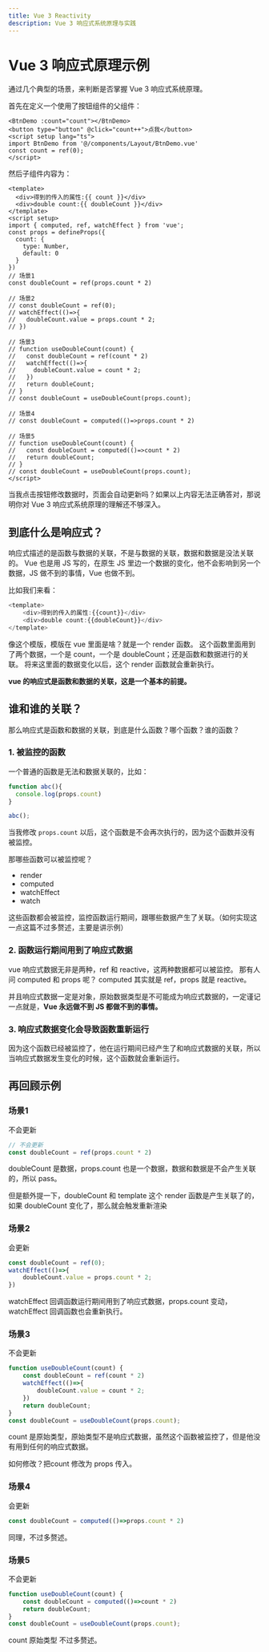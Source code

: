 ```yaml
---
title: Vue 3 Reactivity
description: Vue 3 响应式系统原理与实践
---
```


# Vue 3 响应式原理示例

通过几个典型的场景，来判断是否掌握 Vue 3 响应式系统原理。

首先在定义一个使用了按钮组件的父组件：

```vue
<BtnDemo :count="count"></BtnDemo>
<button type="button" @click="count++">点我</button>
<script setup lang="ts">
import BtnDemo from '@/components/Layout/BtnDemo.vue'
const count = ref(0);
</script>
```

然后子组件内容为：

```vue
<template>
  <div>得到的传入的属性:{{ count }}</div>
  <div>double count:{{ doubleCount }}</div>
</template>
<script setup>
import { computed, ref, watchEffect } from 'vue';
const props = defineProps({
  count: {
    type: Number,
    default: 0
  }
})
// 场景1
const doubleCount = ref(props.count * 2)

// 场景2
// const doubleCount = ref(0);
// watchEffect(()=>{
//   doubleCount.value = props.count * 2;
// })

// 场景3
// function useDoubleCount(count) {
//   const doubleCount = ref(count * 2)
//   watchEffect(()=>{
//     doubleCount.value = count * 2;
//   })
//   return doubleCount;
// }
// const doubleCount = useDoubleCount(props.count);

// 场景4
// const doubleCount = computed(()=>props.count * 2)

// 场景5
// function useDoubleCount(count) {
//   const doubleCount = computed(()=>count * 2)
//   return doubleCount;
// }
// const doubleCount = useDoubleCount(props.count);
</script>
```

当我点击按钮修改数据时，页面会自动更新吗？如果以上内容无法正确答对，那说明你对 Vue 3 响应式系统原理的理解还不够深入。

## 到底什么是响应式？

响应式描述的是函数与数据的关联，不是与数据的关联，数据和数据是没法关联的。
Vue 也是用 JS 写的，在原生 JS 里边一个数据的变化，他不会影响到另一个数据，JS 做不到的事情，Vue 也做不到。

比如我们来看：

```js
<template>
    <div>得到的传入的属性:{{count}}</div>
    <div>double count:{{doubleCount}}</div>
</template>
```

像这个模版，模版在 vue 里面是啥？就是一个 render 函数。
这个函数里面用到了两个数据，一个是 count，一个是 doubleCount；还是函数和数据进行的关联。
将来这里面的数据变化以后，这个 render 函数就会重新执行。

**vue 的响应式是函数和数据的关联，这是一个基本的前提。**

## 谁和谁的关联？

那么响应式是函数和数据的关联，到底是什么函数？哪个函数？谁的函数？

### 1. 被监控的函数

一个普通的函数是无法和数据关联的，比如：

```js
function abc(){
  console.log(props.count)
}

abc();
```

当我修改 `props.count` 以后，这个函数是不会再次执行的，因为这个函数并没有被监控。

那哪些函数可以被监控呢？

- render
- computed
- watchEffect
- watch

这些函数都会被监控，监控函数运行期间，跟哪些数据产生了关联。（如何实现这一点这篇不过多赘述，主要是讲示例）

### 2. 函数运行期间用到了响应式数据

vue 响应式数据无非是两种，ref 和 reactive，这两种数据都可以被监控。
那有人问 computed 和 props 呢？
computed 其实就是 ref，props 就是 reactive。

并且响应式数据一定是对象，原始数据类型是不可能成为响应式数据的，一定谨记一点就是，**Vue 永远做不到 JS 都做不到的事情。**

### 3. 响应式数据变化会导致函数重新运行

因为这个函数已经被监控了，他在运行期间已经产生了和响应式数据的关联，所以当响应式数据发生变化的时候，这个函数就会重新运行。

## 再回顾示例

### 场景1

不会更新

```js
// 不会更新
const doubleCount = ref(props.count * 2)
```
doubleCount 是数据，props.count 也是一个数据，数据和数据是不会产生关联的，所以 pass。

但是额外提一下，doubleCount 和 template 这个 render 函数是产生关联了的，如果 doubleCount 变化了，那么就会触发重新渲染

### 场景2

会更新

```js
const doubleCount = ref(0);
watchEffect(()=>{
    doubleCount.value = props.count * 2;
}) 
```
watchEffect 回调函数运行期间用到了响应式数据，props.count 变动，watchEffect 回调函数也会重新执行。

### 场景3

不会更新

```js
function useDoubleCount(count) {
    const doubleCount = ref(count * 2)
    watchEffect(()=>{
        doubleCount.value = count * 2;
    })
    return doubleCount;
}
const doubleCount = useDoubleCount(props.count);
```
count 是原始类型，原始类型不是响应式数据，虽然这个函数被监控了，但是他没有用到任何的响应式数据。

如何修改？把count 修改为 props 传入。

### 场景4

会更新

```js
const doubleCount = computed(()=>props.count * 2)
```

同理，不过多赘述。

### 场景5

不会更新

```js
function useDoubleCount(count) {
    const doubleCount = computed(()=>count * 2)
    return doubleCount;
}
const doubleCount = useDoubleCount(props.count);   
```

count 原始类型 不过多赘述。
